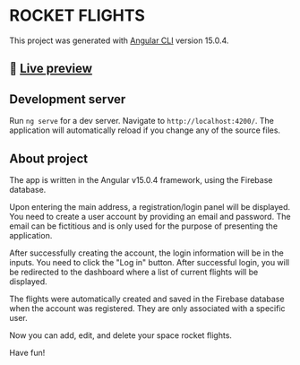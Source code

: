 # ROCKET FLIGHTS

This project was generated with [Angular CLI](https://github.com/angular/angular-cli) version 15.0.4.

## 🚀 [Live preview](https://cute-gnome-125164.netlify.app/)

## Development server

Run `ng serve` for a dev server. Navigate to `http://localhost:4200/`. The application will automatically reload if you change any of the source files.


## About project

The app is written in the Angular v15.0.4 framework, using the Firebase database.

Upon entering the main address, a registration/login panel will be displayed.
You need to create a user account by providing an email and password. The email can be fictitious and is only used for the purpose of presenting the application.

After successfully creating the account, the login information will be in the inputs. You need to click the "Log in" button.
After successful login, you will be redirected to the dashboard where a list of current flights will be displayed.

The flights were automatically created and saved in the Firebase database when the account was registered. They are only associated with a specific user.

Now you can add, edit, and delete your space rocket flights.

Have fun!